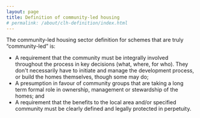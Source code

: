 ```yaml
---
layout: page
title: Definition of community-led housing
# permalink: /about/clh-definition/index.html
---
```

The community-led housing sector definition for schemes that are truly “community-led” is:

- A requirement that the community must be integrally involved throughout the process in key decisions (what, where, for who). They don't necessarily have to initiate and manage the development process, or build the homes themselves, though some may do;
- A presumption in favour of community groups that are taking a long term formal role in ownership, management or stewardship of the homes; and
- A requirement that the benefits to the local area and/or specified community must be clearly defined and legally protected in perpetuity.
